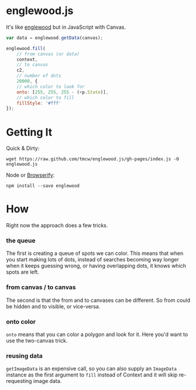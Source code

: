 # englewood.js

It's like [englewood](https://github.com/newsapps/englewood) but in JavaScript
with Canvas.

```js
var data = englewood.getData(canvas);

englewood.fill(
    // from canvas (or data)
    context,
    // to canvas
    c2,
    // number of dots
    20000, {
    // which color to look for
    onto: [255, 255, 255 - (+p.State)],
    // which color to fill
    fillStyle: '#fff'
});
```

# Getting It

Quick & Dirty:

    wget https://raw.github.com/tmcw/englewood.js/gh-pages/index.js -O englewood.js

Node or [Browserify](http://browserify.org/):

    npm install --save englewood

# How

Right now the approach does a few tricks.

### the queue

The first is creating a queue of spots we can color. This means that when
you start making lots of dots, instead of searches becoming way longer when
it keeps guessing wrong, or having overlapping dots, it knows which spots
are left.

### from canvas / to canvas

The second is that the from and to canvases can be different. So from could
be hidden and to visible, or vice-versa.

### onto color

`onto` means that you can color a polygon and look for it. Here you'd want to
use the two-canvas trick.

### reusing data

`getImageData` is an expensive call, so you can also supply an `ImageData`
instance as the first argument to `fill` instead of Context and it will skip
re-requesting image data.
